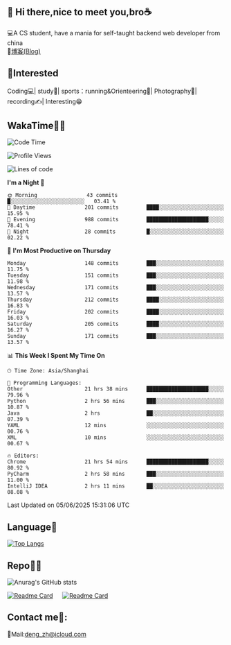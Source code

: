 👋 Hi there,nice to meet you,bro☕
---
💻A CS student, have a mania for self-taught backend web developer from china   
📌[博客(Blog)](https://github.com/HealUP/MyBlog)

 <!-- waka-box start -->
 <!-- waka-box end -->
 
🧲**Interested**
--
Coding💻| study📖| sports：running&Orienteering🏃‍| Photography📸| recording✍️| Interesting😁

WakaTime👨‍💻
---
<!--START_SECTION:waka-->
![Code Time](http://img.shields.io/badge/Code%20Time-3%2C102%20hrs%2044%20mins-blue)

![Profile Views](http://img.shields.io/badge/Profile%20Views-1-blue)

![Lines of code](https://img.shields.io/badge/From%20Hello%20World%20I%27ve%20Written-205.1%20thousand%20lines%20of%20code-blue)

**I'm a Night 🦉** 

```text
🌞 Morning                43 commits          █░░░░░░░░░░░░░░░░░░░░░░░░   03.41 % 
🌆 Daytime                201 commits         ████░░░░░░░░░░░░░░░░░░░░░   15.95 % 
🌃 Evening                988 commits         ████████████████████░░░░░   78.41 % 
🌙 Night                  28 commits          █░░░░░░░░░░░░░░░░░░░░░░░░   02.22 % 
```
📅 **I'm Most Productive on Thursday** 

```text
Monday                   148 commits         ███░░░░░░░░░░░░░░░░░░░░░░   11.75 % 
Tuesday                  151 commits         ███░░░░░░░░░░░░░░░░░░░░░░   11.98 % 
Wednesday                171 commits         ███░░░░░░░░░░░░░░░░░░░░░░   13.57 % 
Thursday                 212 commits         ████░░░░░░░░░░░░░░░░░░░░░   16.83 % 
Friday                   202 commits         ████░░░░░░░░░░░░░░░░░░░░░   16.03 % 
Saturday                 205 commits         ████░░░░░░░░░░░░░░░░░░░░░   16.27 % 
Sunday                   171 commits         ███░░░░░░░░░░░░░░░░░░░░░░   13.57 % 
```


📊 **This Week I Spent My Time On** 

```text
🕑︎ Time Zone: Asia/Shanghai

💬 Programming Languages: 
Other                    21 hrs 38 mins      ████████████████████░░░░░   79.96 % 
Python                   2 hrs 56 mins       ███░░░░░░░░░░░░░░░░░░░░░░   10.87 % 
Java                     2 hrs               ██░░░░░░░░░░░░░░░░░░░░░░░   07.39 % 
YAML                     12 mins             ░░░░░░░░░░░░░░░░░░░░░░░░░   00.76 % 
XML                      10 mins             ░░░░░░░░░░░░░░░░░░░░░░░░░   00.67 % 

🔥 Editors: 
Chrome                   21 hrs 54 mins      ████████████████████░░░░░   80.92 % 
PyCharm                  2 hrs 58 mins       ███░░░░░░░░░░░░░░░░░░░░░░   11.00 % 
IntelliJ IDEA            2 hrs 11 mins       ██░░░░░░░░░░░░░░░░░░░░░░░   08.08 % 
```


 Last Updated on 05/06/2025 15:31:06 UTC
<!--END_SECTION:waka-->

Language🚀
---
[![Top Langs](https://github-readme-stats.vercel.app/api/top-langs/?username=HealUP&layout=compact&hide_border=true)](https://github.com/HealUP)

Repo🧑‍💻
---
![Anurag's GitHub stats](https://github-readme-stats.vercel.app/api?username=HealUP&count_private=true&show_icons=true&theme=gruvbox&hide_border=true) 

[![Readme Card](https://github-readme-stats.vercel.app/api/pin/?username=HealUP&repo=InternetEy&theme=transparent)](https://github.com/HealUP/InternetEy) &emsp;
[![Readme Card](https://github-readme-stats.vercel.app/api/pin/?username=HealUP&repo=CampusExperience&theme=transparent)](https://github.com/HealUP/CampusExperience)


Contact me📱:
---
📮Mail:deng_zh@icloud.com  

